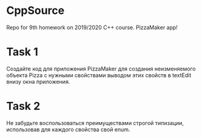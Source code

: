 # CppSource

Repo for 9th homework on 2019/2020 C++ course. PizzaMaker app!

# Task 1

Создайте код для приложения PizzaMaker для создания неизменяемого объекта Pizza с нужными свойствами выводом этих свойств в textEdit внизу окна приложения.

# Task 2

Не забудьте воспользоваться преимуществами строгой типизации, использовав для каждого свойства свой enum.
